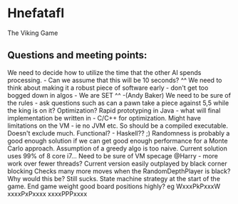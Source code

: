 # Hnefatafl
The Viking Game

## Questions and meeting points:
We need to decide how to utilize the time that the other AI spends processing. - Can we assume that this will be 10 seconds?
^^ We need to think about making it a robust piece of software early - don't get too bogged down in algos - We are SET ^^ -(Andy Baker)
We need to be sure of the rules - ask questions such as can a pawn take a piece against 5,5 while the king is on it?
Optimization? Rapid prototyping in Java - what will final implementation be written in - C/C++ for optimization. Might have limitations on the VM - ie no JVM etc. So should be a compiled executable. Doesn't exclude much.
Functional? - Haskell?? ;)
Randomness is probably a good enough solution if we can get good enough performance for a Monte Carlo approach. Assumption of a greedy algo is too naive.
Current solution uses 99% of 8 core i7... Need to be sure of VM specage
@Harry - more work over fewer threads?
Current version easily outplayed by black corner blocking
Checks many more moves when the RandomDepthPlayer is black? Why would this be? Still sucks.
State machine strategy at the start of the game. End game weight good board positions highly? eg  WxxxPkPxxxW
																								  xxxxPxPxxxx
																								  xxxxPPPxxxx	
